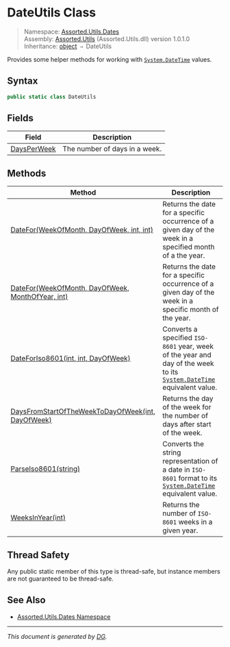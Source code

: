 ﻿# DateUtils Class

> Namespace: [Assorted.Utils.Dates](index.md#assortedutilsdates-namespace)\
> Assembly: [Assorted.Utils](index.md) (Assorted.Utils.dll) version 1.0.1.0\
> Inheritance: [object](https://docs.microsoft.com/en-us/dotnet/api/system.object) `→` DateUtils

Provides some helper methods for working with [`System.DateTime`](https://docs.microsoft.com/en-us/dotnet/api/system.datetime) values.

## Syntax

```csharp
public static class DateUtils
```

## Fields

Field | Description
--- | ---
[DaysPerWeek](Assorted.Utils.Dates.DateUtils.DaysPerWeek.md) | The number of days in a week.

## Methods

Method | Description
--- | ---
[DateFor(WeekOfMonth, DayOfWeek, int, int)](Assorted.Utils.Dates.DateUtils.DateFor.md#dateforweekofmonth-dayofweek-int-int) | Returns the date for a specific occurrence of a given day of the week in a specified month of a the year.
[DateFor(WeekOfMonth, DayOfWeek, MonthOfYear, int)](Assorted.Utils.Dates.DateUtils.DateFor.md#dateforweekofmonth-dayofweek-monthofyear-int) | Returns the date for a specific occurrence of a given day of the week in a specific month of the year.
[DateForIso8601(int, int, DayOfWeek)](Assorted.Utils.Dates.DateUtils.DateForIso8601.md) | Converts a specified `ISO-8601` year, week of the year and day of the week to its [`System.DateTime`](https://docs.microsoft.com/en-us/dotnet/api/system.datetime) equivalent value.
[DaysFromStartOfTheWeekToDayOfWeek(int, DayOfWeek)](Assorted.Utils.Dates.DateUtils.DaysFromStartOfTheWeekToDayOfWeek.md) | Returns the day of the week for the number of days after start of the week.
[ParseIso8601(string)](Assorted.Utils.Dates.DateUtils.ParseIso8601.md) | Converts the string representation of a date in `ISO-8601` format to its [`System.DateTime`](https://docs.microsoft.com/en-us/dotnet/api/system.datetime) equivalent value.
[WeeksInYear(int)](Assorted.Utils.Dates.DateUtils.WeeksInYear.md) | Returns the number of `ISO-8601` weeks in a given year.

## Thread Safety

Any public static member of this type is thread\-safe, but instance members are not guaranteed to be thread\-safe.

## See Also

- [Assorted.Utils.Dates Namespace](index.md#assortedutilsdates-namespace)

---

_This document is generated by [DG](https://github.com/Khojasteh/dg)._
